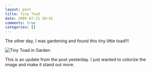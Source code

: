 ```yaml
---
layout: post
title: Tiny Toad
date: 2005-07-21 10:41
comments: true
categories: []
---
```

The other day, I was gardening and found this tiny little toad!!!

<img class=photo src='http://www.peterfilias.com/wordpress/wp-content/tiny_toadCustom.jpg' alt='Tiny Toad in Garden' />

This is an update from the post yesterday. I just wanted to colorize the image and make it stand out more.
